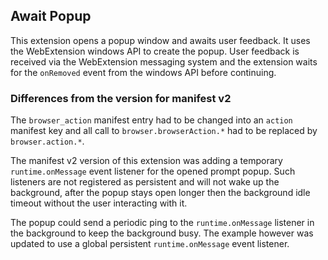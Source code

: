 ## Await Popup

This extension opens a popup window and awaits user feedback. It uses the WebExtension windows API to create the popup. User feedback is received via the WebExtension messaging system and the extension waits for the `onRemoved` event from the windows API before continuing.

### Differences from the version for manifest v2

The `browser_action` manifest entry had to be changed into an `action` manifest key and all call to
`browser.browserAction.*` had to be replaced by `browser.action.*`.

The manifest v2 version of this extension was adding a temporary `runtime.onMessage`
event listener for the opened prompt popup. Such listeners are not registered as
persistent and will not wake up the background, after the popup stays open longer
then the background idle timeout without the user interacting with it.

The popup could send a periodic ping to the `runtime.onMessage` listener in
the background to keep the background busy. The example however was updated
to use a global persistent `runtime.onMessage` event listener.
